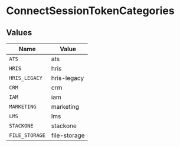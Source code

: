 # ConnectSessionTokenCategories


## Values

| Name           | Value          |
| -------------- | -------------- |
| `ATS`          | ats            |
| `HRIS`         | hris           |
| `HRIS_LEGACY`  | hris-legacy    |
| `CRM`          | crm            |
| `IAM`          | iam            |
| `MARKETING`    | marketing      |
| `LMS`          | lms            |
| `STACKONE`     | stackone       |
| `FILE_STORAGE` | file-storage   |